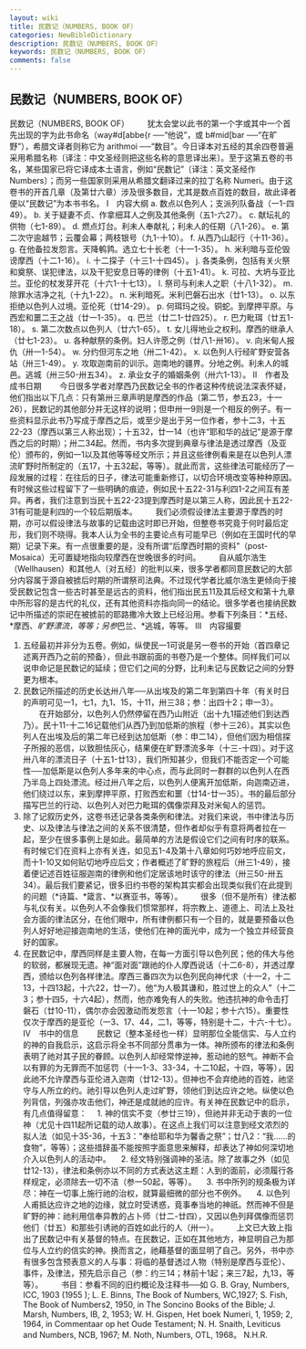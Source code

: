 ```yaml
---
layout: wiki
title: 民数记（NUMBERS, BOOK OF）
categories: NewBibleDictionary
description: 民数记（NUMBERS, BOOK OF）
keywords: 民数记（NUMBERS, BOOK OF）
comments: false
---
```


## 民数记（NUMBERS, BOOK OF）



民数记（NUMBERS, BOOK OF）
　　犹太会堂以此书的第一个字或其中一个首先出现的字为此书命名（way#d[abbe{r ──“他说”，或 b#mid[bar ──“在旷野”），希腊文译者则称它为 arithmoi ──“数目”。今日译本对五经的其余四卷普遍采用希腊名称〔译注：中文圣经则把这些名称的意思译出来〕。至于这第五卷的书名，某些国家已将它译成本土语言，例如“民数记”〔译注：英文圣经作 Numbers〕；而另一些国家则采用从希腊文翻译过来的拉丁名称 Numeri。由于这卷书的开首几章（及第廿六章）涉及很多数目，尤其是数点百姓的数目，故此译者便以“民数记”为本书书名。
Ⅰ　内容大纲
a. 数点以色列人；支派列队备战（一1-四49）。
b. 关于疑妻不贞、作拿细耳人之例及其他条例（五1-六27）。
c. 献坛礼的供物（七1-89）。
d. 燃点灯台。利未人奉献礼；利未人的任期（八1-26）。
e. 第二次守逾越节；云覆会幕；两枝银号（九1-十10）。
f. 从西乃山起行（十11-36）。
g. 在他备拉发怨言。天降鹌鹑。选立七十长老（十一1-35）。
h. 米利暗与亚伦毁谤摩西（十二1-16）。
i. 十二探子（十三1-十四45）。
j. 各类条例，包括有关火祭和奠祭、误犯律法，以及干犯安息日等的律例（十五1-41）。
k. 可拉、大坍与亚比兰。亚伦的杖发芽开花（十六1-十七13）。
l. 祭司与利未人之职（十八1-32）。
m. 除罪水洁净之礼（十九1-22）。
n. 米利暗死。米利巴磐石出水（廿1-13）。
o. 以东拒绝以色列人过境。亚伦死（廿14-29）。
p. 何珥玛之役。铜蛇。到摩押平原。与西宏和噩二王之战（廿一1-35）。
q. 巴兰（廿二1-廿四25）。
r. 巴力毗珥（廿五1-18）。
s. 第二次数点以色列人（廿六1-65）。
t. 女儿得地业之权利。摩西的继承人（廿七1-23）。
u. 各种献祭的条例。妇人许愿之例（廿八1-卅16）。
v. 向米甸人报仇（卅一1-54）。
w. 分约但河东之地（卅二1-42）。
x. 以色列人行经旷野安营各站（卅三1-49）。
y. 攻取迦南前的训示。迦南地的疆界。分地之例。利未人的城邑。逃城（卅三50-卅五34）。
z. 承业女子的婚姻条例（卅六1-13）。
Ⅱ　作者及成书日期
　　今日很多学者对摩西乃民数记全书的作者这种传统说法深表怀疑，他们指出以下几点：只有第卅三章声明是摩西的作品（第二节，参五23，十一26），民数记的其他部分并无这样的说明；但申卅一9则是一个相反的例子。有一些资料显示此书乃写成于摩西之后，或至少是出于另一位作者，参十二3，十五22-23（摩西以第三人称出现）；十五32，廿一14（也许“耶和华的战记”是源于摩西之后的时期）；卅二34起。然而，书内多次提到典章与律法是透过摩西（及亚伦）颁布的，例如一1以及其他等等经文所示；并且这些律例看来是在以色列人漂流旷野时所制定的（五17，十五32起，等等）。就此而言，这些律法可能经历了一段发展的过程：在往后的日子，律法可能重新修订，以切合环境改变等种种原因。有时候这些过程留下了一些明确的痕迹，例如民十五22-31与利四1-2之间互有差异。再者，我们注意到当民十五22-23提到摩西时是以第三人称，因此民十五22-31有可能是利四的一个较后期版本。
　　我们必须假设律法主要源于摩西的时期，亦可以假设律法与故事的记载由这时即已开始，但整卷书究竟于何时最后定形，我们则不晓得。我本人认为全书的主要论点有可能早已（例如在王国时代的早期）记录下来。有一点很重要的是，没有所谓“后摩西时期的资料”（post-Mosaica）无可置疑地指向较摩西在世晚很多的时间。
　　自从威尔浩生（Wellhausen）和其他人〔对五经〕的批判以来，很多学者都同意民数记的大部分内容属于源自被掳后时期的所谓祭司法典。不过现代学者比威尔浩生更倾向于接受民数记包含一些古时甚至是远古的资料，他们指出民五11及其后经文和第十九章中所形容的是古代的礼仪，还有其他资料亦指向同一的结论。很多学者也接纳民数记中所描述的崇祀在被掳前的耶路撒冷大致上已经沿用。参看下列条目：*五经、*摩西、*旷野漂流，等等；另参*巴兰、*逃城，等等。
Ⅲ　内容撮要
1. 五经最初并非分为五卷。例如，纵使民一1可说是另一卷书的开始（首四章记述离开西乃之前的预备），但此书跟前面的书卷乃是一个整体。同样我们可以说申命记是民数记的延续；但它们之间的分野，比利未记与民数记之间的分野更为根本。
2. 民数记所描述的历史长达卅八年──从出埃及的第二年到第四十年（有关时日的声明可见一1，七1，九1、15，十11，卅三38；参：出四十2；申一3）。
　　在开始部分，以色列人仍然停留在西乃山附近（出十九1描述他们到达西乃）。民十11-十二16记载他们从西乃到加低斯的旅程（参十三26）。其实以色列人在出埃及后的第二年已经到达加低斯（参：申二14），但他们因为相信探子所报的恶信，以致胆怯灰心，结果便在旷野漂流多年（十三-十四）。对于这卅八年的漂流日子（十五1-廿13），我们所知甚少，但我们不能否定一个可能性──加低斯是以色列人多年来的中心点，而与此同时一群群的以色列人在西乃半岛上四处漂流。经过卅八年之后，以色列人便离开加低斯，向迦南迈进，他们绕过以东，来到摩押平原，打败西宏和噩（廿14-廿一35）。书的最后部分描写巴兰的行动、以色列人对巴力毗珥的偶像崇拜及对米甸人的惩罚。
3. 除了记叙历史外，这卷书还记录各类条例和律法。对我们来说，书中律法与历史、以及律法与律法之间的关系不很清楚，但作者却似乎有意将两者拉在一起，至少在很多事例上是如此。最简单的方法是假设它们之间有时序的联系。有时候它们在资料上亦有关连，如见五1-4及第十八章如何巧妙地呼应前文，而十1-10又如何贴切地呼应后文；作者概述了旷野的旅程后（卅三1-49），接着便记述百姓征服迦南的律例和他们定居该地时该守的律法（卅三50-卅五34）。最后我们要紧记，很多旧约书卷的架构其实都会出现类似我们在此提到的问题（*诗篇、*箴言、*以赛亚书，等等）。
　　很多（但不是所有）律法都与礼仪有关。以色列人不会像我们惯常那样，将宗教上、道德上、司法上及社会方面的律法区分，在他们眼中，所有律例都只有一个目的，就是要预备以色列人好好地迎接迦南地的生活，使他们在神的面光中，成为一个独立并经营良好的国家。
4. 在民数记中，摩西同样是主要人物，在每一方面引导以色列民；他的伟大与他的软弱，都展现无遗。神“面对面”跟祂的仆人摩西说话（十二6-8），并透过摩西，颁给以色列各样律法。摩西三番四次为以色列民向神代求（十一2，十二13，十四13起，十六22，廿一7）。他“为人极其谦和，胜过世上的众人”（十二3；参十四5，十六4起），然而，他亦难免有人的失败。他违抗神的命令击打磐石（廿10-11），偶尔亦会因激动而发怨言（十一10起；参十六15）。重要性仅次于摩西的是亚伦（一3、17、44，二1，等等，特别是十二，十六-十七）。
Ⅳ　书中的信息
　　民数记（整本圣经也一样）显明那位全能信实、与人立约的神的自我启示，这启示将全书不同部分贯串为一体。神所颁布的律法和条例表明了祂对其子民的眷顾。以色列人却经常悖逆神，惹动祂的怒气。神断不会以有罪的为无罪而不加惩罚（十一1-3、33-34，十二10起，十四，等等），因此祂不允许摩西与亚伦进入迦南（廿12-13）。但神也不会弃绝祂的百姓，祂坚守与人所立的约。祂引导以色列人走过旷野，领他们到达应许之地。纵使以色列背信，列强亦攻击他们，神还是成就祂的应许。有关神在民数记中的启示，有几点值得留意：
　1. 神的信实不变（参廿三19），但祂并非无动于衷的一位神（尤见十四11起所记载的动人故事）。在这点上我们可以注意到经文浓烈的拟人法（如见十35-36，十五3：“奉给耶和华为馨香之祭”；廿八2：“我……的食物”，等等）；这些措辞虽不能按照字面意思来解释，却表达了神如何深切地介入以色列人的活动中。
　2. 经文特别强调神的圣洁。除了故事之外（如见廿12-13），律法和条例亦以不同的方式表达这主题：人到的面前，必须履行各样规定，必须除去一切不洁（参一50起，等等）。
　3. 书中所列的规条极为详尽：神在一切事上施行祂的治权，就算最细微的部分也不例外。
　4. 以色列人甫抵达应许之地的边缘，就立时受诱惑，竟事奉当地的神祇。然而神不但是旷野的神：祂利用信奉异教的占卜师（廿二-廿四），又因以色列拜偶像而惩罚他们（廿五）和那些引诱祂的百姓如此行的人（卅一）。
　　上文已大致上指出了民数记中有关基督的特点。在民数记，正如在其他地方，神显明自己为那位与人立约的信实的神。换而言之，祂藉基督的面显明了自己。另外，书中亦有很多包含预表意义的人与事：将临的基督透过人物（特别是摩西与亚伦）、事件，及律法，预先启示自己（参：约三14；林前十1起；来三7起，九13，等等）。
　　书目：参看不同的旧约概论及注释书──如 G. B. Gray, Numbers, ICC, 1903 (1955 ); L. E. Binns, The
Book of Numbers, WC,1927; S.
Fish, The Book of Numbers2, 1950, in The Soncino Books of the Bible; J.
Marsh, Numbers, IB, 2, 1953; W. H. Gispen, Het
boek Numeri, 1, 1959; 2, 1964, in Commentaar
op het Oude Testament; N. H. Snaith, Leviticus
and Numbers, NCB, 1967; M. Noth, Numbers, OTL, 1968。
N.H.R.




